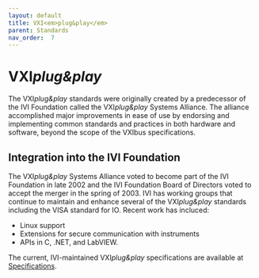 ```yaml
---
layout: default
title: VXI<em>plug&play</em>
parent: Standards
nav_order:  7
---
```


# VXI*plug&play*

The VXI*plug&play* standards were originally created by a predecessor
of the IVI Foundation called the VXI*plug&play* Systems Alliance.
The alliance accomplished major improvements in ease of use
by endorsing and implementing common standards and practices in both
hardware and software, beyond the scope of the VXIbus specifications.

## Integration into the IVI Foundation

The VXI*plug&play* Systems Alliance voted to become part of the IVI
Foundation in late 2002 and the IVI Foundation Board of Directors voted
to accept the merger in the spring of 2003. IVI has working groups
that continue to maintain and enhance several of the VXI*plug&play* standards
including the VISA standard for IO.  Recent work has incluced:

- Linux support
- Extensions for secure communication with instruments
- APIs in C, .NET, and LabVIEW.

The current, IVI-maintained VXI*plug&play* specifications are available at
[Specifications](../specifications/default.html).
